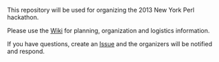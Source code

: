 This repository will be used for organizing the 2013 New York Perl hackathon.

Please use the [Wiki](https://github.com/dha/New-York-Perl-Hackathon-2013/wiki)
for planning, organization and logistics information.

If you have questions, create an
[Issue](https://github.com/dha/New-York-Perl-Hackathon-2013/issues) and the
organizers will be notified and respond.
